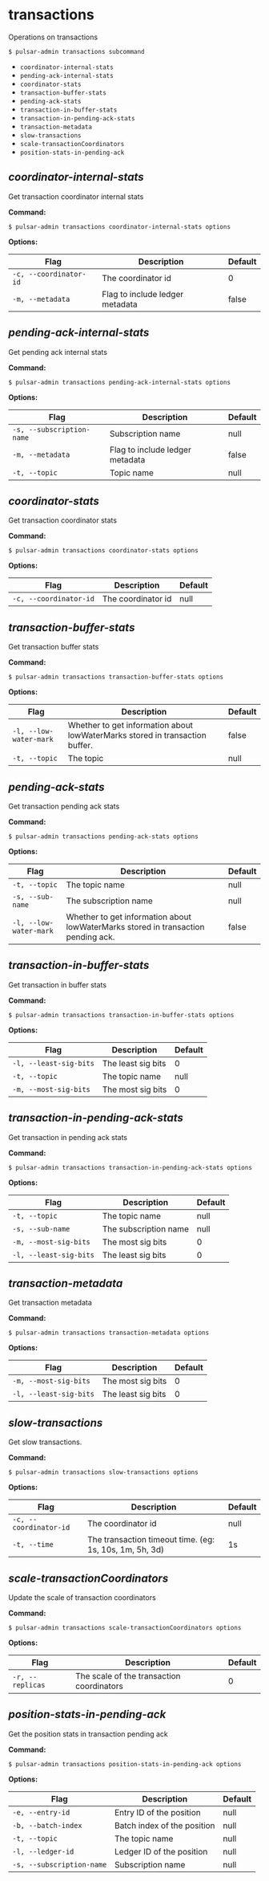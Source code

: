 # transactions

Operations on transactions


```shell
$ pulsar-admin transactions subcommand
```

* `coordinator-internal-stats`
* `pending-ack-internal-stats`
* `coordinator-stats`
* `transaction-buffer-stats`
* `pending-ack-stats`
* `transaction-in-buffer-stats`
* `transaction-in-pending-ack-stats`
* `transaction-metadata`
* `slow-transactions`
* `scale-transactionCoordinators`
* `position-stats-in-pending-ack`


## <em>coordinator-internal-stats</em>

Get transaction coordinator internal stats

**Command:**

```shell
$ pulsar-admin transactions coordinator-internal-stats options
```

**Options:**

|Flag|Description|Default|
|---|---|---|
| `-c, --coordinator-id` | The coordinator id|0||
| `-m, --metadata` | Flag to include ledger metadata|false||


## <em>pending-ack-internal-stats</em>

Get pending ack internal stats

**Command:**

```shell
$ pulsar-admin transactions pending-ack-internal-stats options
```

**Options:**

|Flag|Description|Default|
|---|---|---|
| `-s, --subscription-name` | Subscription name|null||
| `-m, --metadata` | Flag to include ledger metadata|false||
| `-t, --topic` | Topic name|null||


## <em>coordinator-stats</em>

Get transaction coordinator stats

**Command:**

```shell
$ pulsar-admin transactions coordinator-stats options
```

**Options:**

|Flag|Description|Default|
|---|---|---|
| `-c, --coordinator-id` | The coordinator id|null||


## <em>transaction-buffer-stats</em>

Get transaction buffer stats

**Command:**

```shell
$ pulsar-admin transactions transaction-buffer-stats options
```

**Options:**

|Flag|Description|Default|
|---|---|---|
| `-l, --low-water-mark` | Whether to get information about lowWaterMarks stored in transaction buffer.|false||
| `-t, --topic` | The topic|null||


## <em>pending-ack-stats</em>

Get transaction pending ack stats

**Command:**

```shell
$ pulsar-admin transactions pending-ack-stats options
```

**Options:**

|Flag|Description|Default|
|---|---|---|
| `-t, --topic` | The topic name|null||
| `-s, --sub-name` | The subscription name|null||
| `-l, --low-water-mark` | Whether to get information about lowWaterMarks stored in transaction pending ack.|false||


## <em>transaction-in-buffer-stats</em>

Get transaction in buffer stats

**Command:**

```shell
$ pulsar-admin transactions transaction-in-buffer-stats options
```

**Options:**

|Flag|Description|Default|
|---|---|---|
| `-l, --least-sig-bits` | The least sig bits|0||
| `-t, --topic` | The topic name|null||
| `-m, --most-sig-bits` | The most sig bits|0||


## <em>transaction-in-pending-ack-stats</em>

Get transaction in pending ack stats

**Command:**

```shell
$ pulsar-admin transactions transaction-in-pending-ack-stats options
```

**Options:**

|Flag|Description|Default|
|---|---|---|
| `-t, --topic` | The topic name|null||
| `-s, --sub-name` | The subscription name|null||
| `-m, --most-sig-bits` | The most sig bits|0||
| `-l, --least-sig-bits` | The least sig bits|0||


## <em>transaction-metadata</em>

Get transaction metadata

**Command:**

```shell
$ pulsar-admin transactions transaction-metadata options
```

**Options:**

|Flag|Description|Default|
|---|---|---|
| `-m, --most-sig-bits` | The most sig bits|0||
| `-l, --least-sig-bits` | The least sig bits|0||


## <em>slow-transactions</em>

Get slow transactions.

**Command:**

```shell
$ pulsar-admin transactions slow-transactions options
```

**Options:**

|Flag|Description|Default|
|---|---|---|
| `-c, --coordinator-id` | The coordinator id|null||
| `-t, --time` | The transaction timeout time. (eg: 1s, 10s, 1m, 5h, 3d)|1s||


## <em>scale-transactionCoordinators</em>

Update the scale of transaction coordinators

**Command:**

```shell
$ pulsar-admin transactions scale-transactionCoordinators options
```

**Options:**

|Flag|Description|Default|
|---|---|---|
| `-r, --replicas` | The scale of the transaction coordinators|0||


## <em>position-stats-in-pending-ack</em>

Get the position stats in transaction pending ack

**Command:**

```shell
$ pulsar-admin transactions position-stats-in-pending-ack options
```

**Options:**

|Flag|Description|Default|
|---|---|---|
| `-e, --entry-id` | Entry ID of the position|null||
| `-b, --batch-index` | Batch index of the position|null||
| `-t, --topic` | The topic name|null||
| `-l, --ledger-id` | Ledger ID of the position|null||
| `-s, --subscription-name` | Subscription name|null||

